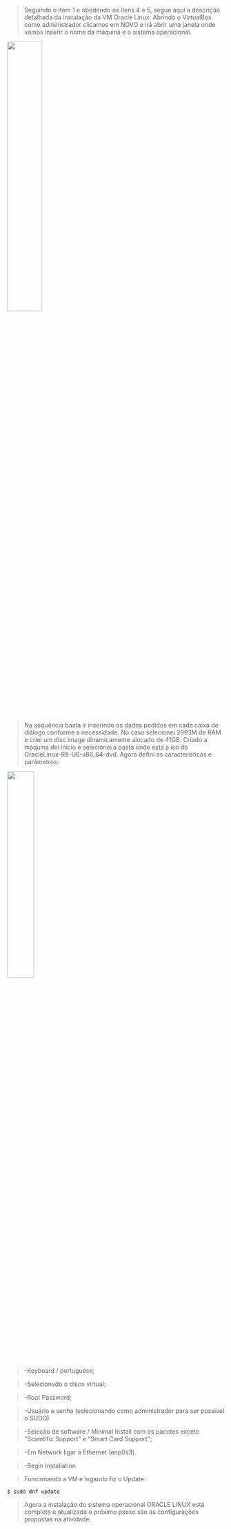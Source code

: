 > Seguindo o item 1 e obedendo os itens 4 e 5, segue aqui a descrição detalhada da instalação da VM Oracle Linux:
> Abrindo o VirtualBox como administrador clicamos em NOVO e irá abrir uma janela onde vamos inserir o nome da máquina e o sistema operacional.

<div>
  <img src="https://user-images.githubusercontent.com/108673073/179530069-ad83fc09-8ec0-47e3-acce-5e4e4dd83715.png" width=40%/>
  </div>
  
> Na sequência basta ir inserindo os dados pedidos em cada caixa de diálogo conforme a necessidade. No caso selecionei 2993M de RAM e criei um disc image dinamicamente alocado de 41GB.
> Criado a máquina dei início e selecionei a pasta onde esta a iso do OracleLinux-R8-U6-x86_64-dvd.
> Agora defini as características e parâmetros:

<div>
  <img src="https://user-images.githubusercontent.com/108673073/179544247-809b6bbb-795a-480e-9eff-de3be4f3eb54.png" width=35% />
  </div>
  
 >   -Keyboard / portuguese;

 >   -Selecionado o disco virtual;

 >   -Root Password;
   
 >   -Usuário e senha (selecionando como administrador para ser possível o SUDO)  
   
 >   -Seleção de software / Minimal Install com os pacotes exceto "Scientific Support" e "Smart Card Support";

 >   -Em Network ligar a Ethernet (enp0s3).

 >   -Begin Installation

> Funcionando a VM e logando fiz o Update:
````
$ sudo dnf update
````

 > Agora a instalação do sistema operacional ORACLE LINUX está completa e atualizada o próximo passo são as configurações propostas na atividade.
